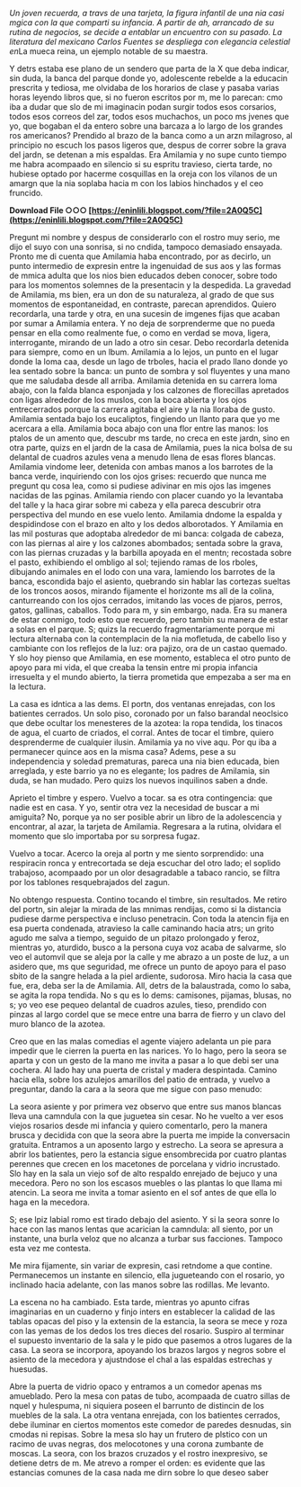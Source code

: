 *Un joven recuerda, a travs de una tarjeta, la figura infantil de una nia casi mgica con la que comparti su infancia. A partir de ah, arrancado de su rutina de negocios, se decide a entablar un encuentro con su pasado. La literatura del mexicano Carlos Fuentes se despliega con elegancia celestial en*La mueca reina, un ejemplo notable de su maestra.
 
Y detrs estaba ese plano de un sendero que parta de la X que deba indicar, sin duda, la banca del parque donde yo, adolescente rebelde a la educacin prescrita y tediosa, me olvidaba de los horarios de clase y pasaba varias horas leyendo libros que, si no fueron escritos por m, me lo parecan: cmo iba a dudar que slo de mi imaginacin podan surgir todos esos corsarios, todos esos correos del zar, todos esos muchachos, un poco ms jvenes que yo, que bogaban el da entero sobre una barcaza a lo largo de los grandes ros americanos? Prendido al brazo de la banca como a un arzn milagroso, al principio no escuch los pasos ligeros que, despus de correr sobre la grava del jardn, se detenan a mis espaldas. Era Amilamia y no supe cunto tiempo me habra acompaado en silencio si su espritu travieso, cierta tarde, no hubiese optado por hacerme cosquillas en la oreja con los vilanos de un amargn que la nia soplaba hacia m con los labios hinchados y el ceo fruncido.
 
**Download File ○○○ [https://eninlili.blogspot.com/?file=2A0Q5C](https://eninlili.blogspot.com/?file=2A0Q5C)**


 
Pregunt mi nombre y despus de considerarlo con el rostro muy serio, me dijo el suyo con una sonrisa, si no cndida, tampoco demasiado ensayada. Pronto me di cuenta que Amilamia haba encontrado, por as decirlo, un punto intermedio de expresin entre la ingenuidad de sus aos y las formas de mmica adulta que los nios bien educados deben conocer, sobre todo para los momentos solemnes de la presentacin y la despedida. La gravedad de Amilamia, ms bien, era un don de su naturaleza, al grado de que sus momentos de espontaneidad, en contraste, parecan aprendidos. Quiero recordarla, una tarde y otra, en una sucesin de imgenes fijas que acaban por sumar a Amilamia entera. Y no deja de sorprenderme que no pueda pensar en ella como realmente fue, o como en verdad se mova, ligera, interrogante, mirando de un lado a otro sin cesar. Debo recordarla detenida para siempre, como en un lbum. Amilamia a lo lejos, un punto en el lugar donde la loma caa, desde un lago de trboles, hacia el prado llano donde yo lea sentado sobre la banca: un punto de sombra y sol fluyentes y una mano que me saludaba desde all arriba. Amilamia detenida en su carrera loma abajo, con la falda blanca esponjada y los calzones de florecillas apretados con ligas alrededor de los muslos, con la boca abierta y los ojos entrecerrados porque la carrera agitaba el aire y la nia lloraba de gusto. Amilamia sentada bajo los eucaliptos, fingiendo un llanto para que yo me acercara a ella. Amilamia boca abajo con una flor entre las manos: los ptalos de un amento que, descubr ms tarde, no creca en este jardn, sino en otra parte, quizs en el jardn de la casa de Amilamia, pues la nica bolsa de su delantal de cuadros azules vena a menudo llena de esas flores blancas. Amilamia vindome leer, detenida con ambas manos a los barrotes de la banca verde, inquiriendo con los ojos grises: recuerdo que nunca me pregunt qu cosa lea, como si pudiese adivinar en mis ojos las imgenes nacidas de las pginas. Amilamia riendo con placer cuando yo la levantaba del talle y la haca girar sobre mi cabeza y ella pareca descubrir otra perspectiva del mundo en ese vuelo lento. Amilamia dndome la espalda y despidindose con el brazo en alto y los dedos alborotados. Y Amilamia en las mil posturas que adoptaba alrededor de mi banca: colgada de cabeza, con las piernas al aire y los calzones abombados; sentada sobre la grava, con las piernas cruzadas y la barbilla apoyada en el mentn; recostada sobre el pasto, exhibiendo el ombligo al sol; tejiendo ramas de los rboles, dibujando animales en el lodo con una vara, lamiendo los barrotes de la banca, escondida bajo el asiento, quebrando sin hablar las cortezas sueltas de los troncos aosos, mirando fijamente el horizonte ms all de la colina, canturreando con los ojos cerrados, imitando las voces de pjaros, perros, gatos, gallinas, caballos. Todo para m, y sin embargo, nada. Era su manera de estar conmigo, todo esto que recuerdo, pero tambin su manera de estar a solas en el parque. S; quizs la recuerdo fragmentariamente porque mi lectura alternaba con la contemplacin de la nia mofletuda, de cabello liso y cambiante con los reflejos de la luz: ora pajizo, ora de un castao quemado. Y slo hoy pienso que Amilamia, en ese momento, estableca el otro punto de apoyo para mi vida, el que creaba la tensin entre mi propia infancia irresuelta y el mundo abierto, la tierra prometida que empezaba a ser ma en la lectura.
 
La casa es idntica a las dems. El portn, dos ventanas enrejadas, con los batientes cerrados. Un solo piso, coronado por un falso barandal neoclsico que debe ocultar los menesteres de la azotea: la ropa tendida, los tinacos de agua, el cuarto de criados, el corral. Antes de tocar el timbre, quiero desprenderme de cualquier ilusin. Amilamia ya no vive aqu. Por qu iba a permanecer quince aos en la misma casa? Adems, pese a su independencia y soledad prematuras, pareca una nia bien educada, bien arreglada, y este barrio ya no es elegante; los padres de Amilamia, sin duda, se han mudado. Pero quizs los nuevos inquilinos saben a dnde.
 
Aprieto el timbre y espero. Vuelvo a tocar. sa es otra contingencia: que nadie est en casa. Y yo, sentir otra vez la necesidad de buscar a mi amiguita? No, porque ya no ser posible abrir un libro de la adolescencia y encontrar, al azar, la tarjeta de Amilamia. Regresara a la rutina, olvidara el momento que slo importaba por su sorpresa fugaz.
 
Vuelvo a tocar. Acerco la oreja al portn y me siento sorprendido: una respiracin ronca y entrecortada se deja escuchar del otro lado; el soplido trabajoso, acompaado por un olor desagradable a tabaco rancio, se filtra por los tablones resquebrajados del zagun.
 
No obtengo respuesta. Contino tocando el timbre, sin resultados. Me retiro del portn, sin alejar la mirada de las mnimas rendijas, como si la distancia pudiese darme perspectiva e incluso penetracin. Con toda la atencin fija en esa puerta condenada, atravieso la calle caminando hacia atrs; un grito agudo me salva a tiempo, seguido de un pitazo prolongado y feroz, mientras yo, aturdido, busco a la persona cuya voz acaba de salvarme, slo veo el automvil que se aleja por la calle y me abrazo a un poste de luz, a un asidero que, ms que seguridad, me ofrece un punto de apoyo para el paso sbito de la sangre helada a la piel ardiente, sudorosa. Miro hacia la casa que fue, era, deba ser la de Amilamia. All, detrs de la balaustrada, como lo saba, se agita la ropa tendida. No s qu es lo dems: camisones, pijamas, blusas, no s; yo veo ese pequeo delantal de cuadros azules, tieso, prendido con pinzas al largo cordel que se mece entre una barra de fierro y un clavo del muro blanco de la azotea.
 
Creo que en las malas comedias el agente viajero adelanta un pie para impedir que le cierren la puerta en las narices. Yo lo hago, pero la seora se aparta y con un gesto de la mano me invita a pasar a lo que debi ser una cochera. Al lado hay una puerta de cristal y madera despintada. Camino hacia ella, sobre los azulejos amarillos del patio de entrada, y vuelvo a preguntar, dando la cara a la seora que me sigue con paso menudo:

La seora asiente y por primera vez observo que entre sus manos blancas lleva una camndula con la que juguetea sin cesar. No he vuelto a ver esos viejos rosarios desde mi infancia y quiero comentarlo, pero la manera brusca y decidida con que la seora abre la puerta me impide la conversacin gratuita. Entramos a un aposento largo y estrecho. La seora se apresura a abrir los batientes, pero la estancia sigue ensombrecida por cuatro plantas perennes que crecen en los macetones de porcelana y vidrio incrustado. Slo hay en la sala un viejo sof de alto respaldo enrejado de bejuco y una mecedora. Pero no son los escasos muebles o las plantas lo que llama mi atencin. La seora me invita a tomar asiento en el sof antes de que ella lo haga en la mecedora.
 
S; ese lpiz labial romo est tirado debajo del asiento. Y si la seora sonre lo hace con las manos lentas que acarician la camndula: all siento, por un instante, una burla veloz que no alcanza a turbar sus facciones. Tampoco esta vez me contesta.
 
Me mira fijamente, sin variar de expresin, casi retndome a que contine. Permanecemos un instante en silencio, ella jugueteando con el rosario, yo inclinado hacia adelante, con las manos sobre las rodillas. Me levanto.
 
La escena no ha cambiado. Esta tarde, mientras yo apunto cifras imaginarias en un cuaderno y finjo inters en establecer la calidad de las tablas opacas del piso y la extensin de la estancia, la seora se mece y roza con las yemas de los dedos los tres dieces del rosario. Suspiro al terminar el supuesto inventario de la sala y le pido que pasemos a otros lugares de la casa. La seora se incorpora, apoyando los brazos largos y negros sobre el asiento de la mecedora y ajustndose el chal a las espaldas estrechas y huesudas.
 
Abre la puerta de vidrio opaco y entramos a un comedor apenas ms amueblado. Pero la mesa con patas de tubo, acompaada de cuatro sillas de nquel y hulespuma, ni siquiera poseen el barrunto de distincin de los muebles de la sala. La otra ventana enrejada, con los batientes cerrados, debe iluminar en ciertos momentos este comedor de paredes desnudas, sin cmodas ni repisas. Sobre la mesa slo hay un frutero de plstico con un racimo de uvas negras, dos melocotones y una corona zumbante de moscas. La seora, con los brazos cruzados y el rostro inexpresivo, se detiene detrs de m. Me atrevo a romper el orden: es evidente que las estancias comunes de la casa nada me dirn sobre lo que deseo saber